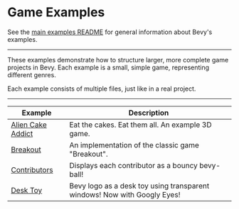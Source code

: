 # Game Examples

See the [main examples README](../) for general information about Bevy's examples.

---

These examples demonstrate how to structure larger, more complete game projects in Bevy. Each example is a small, simple game, representing different genres.

Each example consists of multiple files, just like in a real project.

---

Example | Description
--- | ---
[Alien Cake Addict](./alien_cake_addict.rs) | Eat the cakes. Eat them all. An example 3D game.
[Breakout](./breakout.rs) | An implementation of the classic game "Breakout".
[Contributors](./contributors.rs) | Displays each contributor as a bouncy bevy-ball!
[Desk Toy](./desk_toy.rs) | Bevy logo as a desk toy using transparent windows! Now with Googly Eyes!
